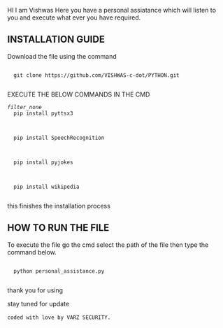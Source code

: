   HI I am Vishwas Here you have a personal assiatance which will listen to you and execute what ever you have required.
  
  INSTALLATION GUIDE
  ----------------------
  Download the file using the command 
  <pre><code>
  git clone https://github.com/VISHWAS-c-dot/PYTHON.git
  </code></pre>
  
  EXECUTE THE BELOW COMMANDS IN THE CMD
  <pre><code><i id="copy-code-button" title="Copy Code" class="material-icons code-sidebar-button copy-code-button">filter_none</i>
  pip install pyttsx3
  </code></pre>
  <pre><code>
  pip install SpeechRecognition
  </code></pre>
  <pre><code>
  pip install pyjokes
  </code></pre>
  <pre><code>
  pip install wikipedia
  </code></pre>
  
  this finishes the installation process
  
  HOW TO RUN THE FILE
  ----------------------
  To execute the file go the cmd select the path of the file then type the command below.
  <pre><code>
  python personal_assistance.py
  </code></pre>
  
  thank you for using
  
  stay tuned for update

<pre><code>coded with love by VARZ SECURITY.</code> </pre>
  

